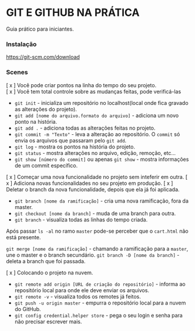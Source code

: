 # GIT E GITHUB NA PRÁTICA

Guia prático para iniciantes.

### Instalação

https://git-scm.com/download

### Scenes

 [ x ] Você pode criar pontos na linha do tempo do seu projeto.  <br />
 [ x ] Você tem total controle sobre as mudanças feitas, pode verificá-las

* `git init` - inicializa um repositório no localhost(local onde fica gravado as alterações do projeto). 
* `git add [nome do arquivo.formato do arquivo]` - adiciona um novo ponto na história. 
* `git add .` - adiciona todas as alterações feitas no projeto. 
* `git commit -m "Texto"` - leva a alteração ao repositório. 
O `commit` só envia os arquivos que passaram pelo `git add`.
* `git log` - mostra os pontos na história do projeto. 
* `git status` - mostra alterações no arquivo, edição, remoção, etc... 
* `git show [número do commit]` ou apenas `git show` -  mostra informações de um commit específico.

 [ x ] Começar uma nova funcionalidade no projeto sem inteferir em outra.
 [ x ] Adiciona novas funcionalidades no seu projeto em produção.
 [ x ] Deletar o branch da nova funcionalidade, depois que ela já foi aplicada.

* `git branch [nome da ramificação]` - cria uma nova ramificação, fora da master.
* `git checkout [nome da branch]` - muda de uma branch para outra.
* `git branch` - visualiza todas as linhas do tempo criada.

Após passar `ls -al` no ramo `master` pode-se perceber que o `cart.html` não está presente.

`git merge [nome da ramificação]` - chamando a ramificação para a `master`, une o master e o branch secundário.
`git branch -D [nome da branch]` - deleta a branch que foi passada.

 [ x ] Colocando o projeto na nuvem.

* `git remote add origin [URL de criação do repositório]` - informa ao repositório local para onde ele deve enviar os arquivos.
* `git remote -v` - visualiza todos os remotes já feitos.
* `git push -u origin master` - empurra o repositório local para a nuvem do GitHub.
* `git config credential.helper store` - pega o seu login e senha para não precisar escrever mais.
